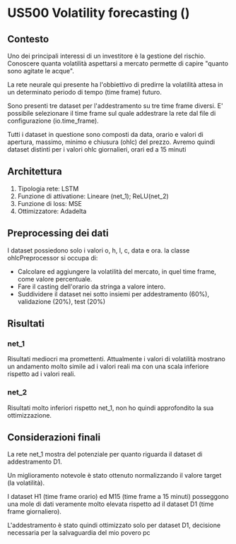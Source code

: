 # US500 Volatility forecasting ()

## Contesto

Uno dei principali interessi di un investitore è la gestione del rischio.
Conoscere quanta volatilità aspettarsi a mercato permette di capire "quanto sono agitate le acque".

La rete neurale qui presente ha l'obbiettivo di predirre la volatilità attesa in un determinato periodo di tempo (time frame) futuro.

Sono presenti tre dataset per l'addestramento su tre time frame diversi.
E' possibile selezionare il time frame sul quale addestrare la rete dal file di configurazione (io.time_frame).

Tutti i dataset in questione sono composti da data, orario e valori di apertura, massimo, minimo e chiusura (ohlc) del prezzo.
Avremo quindi dataset distinti per i valori ohlc giornalieri, orari ed a 15 minuti

## Architettura

1. Tipologia rete: LSTM
2. Funzione di attivatione: Lineare (net_1); ReLU(net_2)
3. Funzione di loss: MSE
4. Ottimizzatore: Adadelta

## Preprocessing dei dati

I dataset possiedono solo i valori o, h, l, c, data e ora.
la classe ohlcPreprocessor si occupa di:

- Calcolare ed aggiungere la volatilità del mercato, in quel time frame, come valore percentuale.
- Fare il casting dell'orario da stringa a valore intero.
- Suddividere il dataset nei sotto insiemi per addestramento (60%), validazione (20%), test (20%)

## Risultati

### net_1

Risultati mediocri ma promettenti.
Attualmente i valori di volatilità mostrano un andamento molto simile ad i valori reali ma con una scala inferiore rispetto ad i valori reali.

### net_2

Risultati molto inferiori rispetto net_1, non ho quindi approfondito la sua ottimizzazione.

## Considerazioni finali

La rete net_1 mostra del potenziale per quanto riguarda il dataset di addestramento D1.

Un miglioramento notevole è stato ottenuto normalizzando il valore target (la volatilità).

I dataset H1 (time frame orario) ed M15 (time frame a 15 minuti) posseggono una mole di dati veramente molto elevata rispetto ad il dataset D1 (time frame giornaliero).

L'addestramento è stato quindi ottimizzato solo per dataset D1, decisione necessaria per la salvaguardia del mio povero pc
